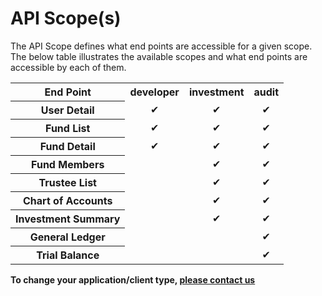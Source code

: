 # API Scope(s)

The API Scope defines what end points are accessible for a given scope.  The below table illustrates the available scopes and what end points are accessible by each of them.

<table>
    <tr>
        <th>End Point</th>
        <th>developer</th>
        <th>investment</th>
        <th>audit</th>
    </tr>
    <tr>
        <th>User Detail</th>
        <td align="center">&#10004;</td>
        <td align="center">&#10004;</td>
        <td align="center">&#10004;</td>
    </tr>
    <tr>
        <th>Fund List</th>
        <td align="center">&#10004;</td>
        <td align="center">&#10004;</td>
        <td align="center">&#10004;</td>
    </tr>
    <tr>
        <th>Fund Detail</th>
        <td align="center">&#10004;</td>
        <td align="center">&#10004;</td>
        <td align="center">&#10004;</td>
    </tr>
    <tr>
        <th>Fund Members</th>
        <td></td>
        <td align="center">&#10004;</td>
        <td align="center">&#10004;</td>
    </tr>
    <tr>
        <th>Trustee List</th>
        <td></td>
        <td align="center">&#10004;</td>
        <td align="center">&#10004;</td>
    </tr>
    <tr>
        <th>Chart of Accounts</th>
        <td></td>
        <td align="center">&#10004;</td>
        <td align="center">&#10004;</td>
    </tr>
    <tr>
        <th>Investment Summary</th>
        <td></td>
        <td align="center">&#10004;</td>
        <td align="center">&#10004;</td>
    </tr>
    <tr>
        <th>General Ledger</th>
        <td></td>
        <td></td>
        <td align="center">&#10004;</td>
    </tr>
    <tr>
        <th>Trial Balance</th>
        <td></td>
        <td></td>
        <td align="center">&#10004;</td>
    </tr>
</table>

**To change your application/client type, [please contact us](mailto:wtan@bglcorp.com.au)**

